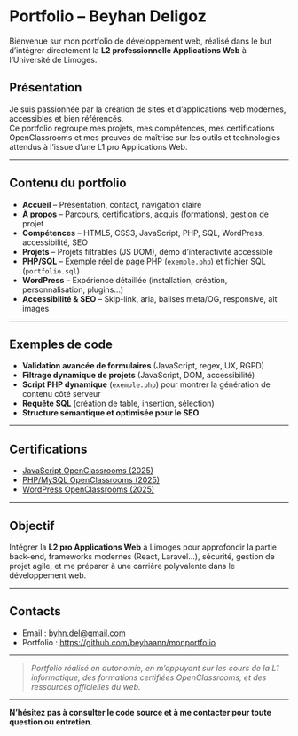 # Portfolio – Beyhan Deligoz

Bienvenue sur mon portfolio de développement web, réalisé dans le but d’intégrer directement la **L2 professionnelle Applications Web** à l’Université de Limoges.

## Présentation

Je suis passionnée par la création de sites et d’applications web modernes, accessibles et bien référencés.  
Ce portfolio regroupe mes projets, mes compétences, mes certifications OpenClassrooms et mes preuves de maîtrise sur les outils et technologies attendus à l’issue d’une L1 pro Applications Web.

---

## Contenu du portfolio

- **Accueil** – Présentation, contact, navigation claire
- **À propos** – Parcours, certifications, acquis (formations), gestion de projet
- **Compétences** – HTML5, CSS3, JavaScript, PHP, SQL, WordPress, accessibilité, SEO
- **Projets** – Projets filtrables (JS DOM), démo d’interactivité accessible
- **PHP/SQL** – Exemple réel de page PHP (`exemple.php`) et fichier SQL (`portfolio.sql`)
- **WordPress** – Expérience détaillée (installation, création, personnalisation, plugins…)
- **Accessibilité & SEO** – Skip-link, aria, balises meta/OG, responsive, alt images

---

## Exemples de code

- **Validation avancée de formulaires** (JavaScript, regex, UX, RGPD)
- **Filtrage dynamique de projets** (JavaScript, DOM, accessibilité)
- **Script PHP dynamique** (`exemple.php`) pour montrer la génération de contenu côté serveur
- **Requête SQL** (création de table, insertion, sélection)
- **Structure sémantique et optimisée pour le SEO**

---

## Certifications

- [JavaScript OpenClassrooms (2025)](certificat_javascript.pdf)
- [PHP/MySQL OpenClassrooms (2025)](certificat_sqlphp.pdf)
- [WordPress OpenClassrooms (2025)](certificat_wordpress.pdf)

---

## Objectif

Intégrer la **L2 pro Applications Web** à Limoges pour approfondir la partie back-end, frameworks modernes (React, Laravel…), sécurité, gestion de projet agile, et me préparer à une carrière polyvalente dans le développement web.

---

## Contacts

- Email : byhn.del@gmail.com
- Portfolio : https://github.com/beyhaann/monportfolio

---

> _Portfolio réalisé en autonomie, en m’appuyant sur les cours de la L1 informatique, des formations certifiées OpenClassrooms, et des ressources officielles du web._

---

**N’hésitez pas à consulter le code source et à me contacter pour toute question ou entretien.**
